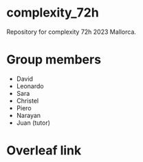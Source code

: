 # complexity_72h
Repository for complexity 72h 2023 Mallorca.

# Group members

- David
- Leonardo
- Sara
- Christel
- Piero
- Narayan
- Juan (tutor)

# Overleaf link

